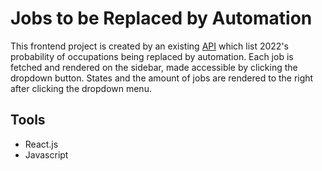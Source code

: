 # Jobs to be Replaced by Automation
  This frontend project is created by an existing [API](https://github.com/Newbz521/Api-group-by-entity) which list 2022's probability of occupations being replaced by automation. Each job is fetched and rendered on the sidebar, made accessible by clicking the dropdown button. States and the amount of jobs are rendered to the right after clicking the dropdown menu.

## Tools
  <ul>
  <li>React.js</ls>
  <li>Javascript</>
  </ul>

